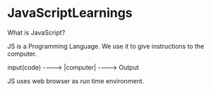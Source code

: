 # JavaScriptLearnings
What is JavaScript?

JS is a Programming Language. We use it to give instructions to the computer.

input(code) ----> |computer| ----> Output

JS uses web browser as run time environment. 